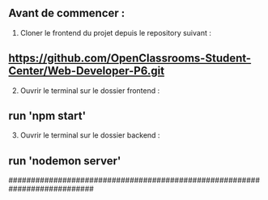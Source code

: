 Avant de commencer :
---------------------------------------------------------------------------

1) Cloner le frontend du projet depuis le repository suivant :

https://github.com/OpenClassrooms-Student-Center/Web-Developer-P6.git
---------------------------------------------------------------------------

2) Ouvrir le terminal sur le dossier frontend : 

run 'npm start' 
---------------------------------------------------------------------------

3) Ouvrir le terminal sur le dossier backend : 

run 'nodemon server'
---------------------------------------------------------------------------

###########################################################################
